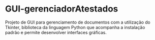 # GUI-gerenciadorAtestados
 Projeto de GUI para gerenciamento de documentos com a utilização do Tkinter,  biblioteca da linguagem Python que acompanha a instalação padrão e permite desenvolver interfaces gráficas.
